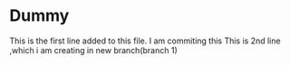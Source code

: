 # Dummy
This is the first line added to this file. I am commiting this
This is 2nd line ,which i am creating in new branch(branch 1)
